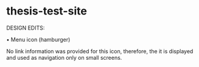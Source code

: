 # thesis-test-site



DESIGN EDITS:

• Menu icon (hamburger)


No link information was provided for this icon, therefore, the it is displayed and used as navigation only on small screens.

